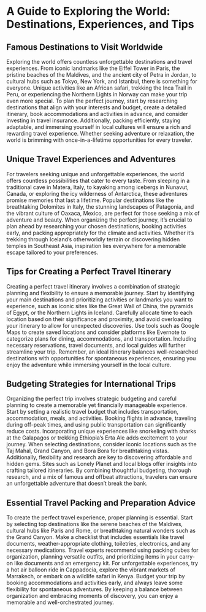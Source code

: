 # A Guide to Exploring the World: Destinations, Experiences, and Tips

## Famous Destinations to Visit Worldwide

Exploring the world offers countless unforgettable destinations and travel experiences. From iconic landmarks like the Eiffel Tower in Paris, the pristine beaches of the Maldives, and the ancient city of Petra in Jordan, to cultural hubs such as Tokyo, New York, and Istanbul, there is something for everyone. Unique activities like an African safari, trekking the Inca Trail in Peru, or experiencing the Northern Lights in Norway can make your trip even more special. To plan the perfect journey, start by researching destinations that align with your interests and budget, create a detailed itinerary, book accommodations and activities in advance, and consider investing in travel insurance. Additionally, packing efficiently, staying adaptable, and immersing yourself in local cultures will ensure a rich and rewarding travel experience. Whether seeking adventure or relaxation, the world is brimming with once-in-a-lifetime opportunities for every traveler.

## Unique Travel Experiences and Adventures

For travelers seeking unique and unforgettable experiences, the world offers countless possibilities that cater to every taste. From sleeping in a traditional cave in Matera, Italy, to kayaking among icebergs in Nunavut, Canada, or exploring the icy wilderness of Antarctica, these adventures promise memories that last a lifetime. Popular destinations like the breathtaking Dolomites in Italy, the stunning landscapes of Patagonia, and the vibrant culture of Oaxaca, Mexico, are perfect for those seeking a mix of adventure and beauty. When organizing the perfect journey, it’s crucial to plan ahead by researching your chosen destinations, booking activities early, and packing appropriately for the climate and activities. Whether it’s trekking through Iceland’s otherworldly terrain or discovering hidden temples in Southeast Asia, inspiration lies everywhere for a memorable escape tailored to your preferences.

## Tips for Creating a Perfect Travel Itinerary

Creating a perfect travel itinerary involves a combination of strategic planning and flexibility to ensure a memorable journey. Start by identifying your main destinations and prioritizing activities or landmarks you want to experience, such as iconic sites like the Great Wall of China, the pyramids of Egypt, or the Northern Lights in Iceland. Carefully allocate time to each location based on their significance and proximity, and avoid overloading your itinerary to allow for unexpected discoveries. Use tools such as Google Maps to create saved locations and consider platforms like Evernote to categorize plans for dining, accommodations, and transportation. Including necessary reservations, travel documents, and local guides will further streamline your trip. Remember, an ideal itinerary balances well-researched destinations with opportunities for spontaneous experiences, ensuring you enjoy the adventure while immersing yourself in the local culture.

## Budgeting Strategies for International Trips

Organizing the perfect trip involves strategic budgeting and careful planning to create a memorable yet financially manageable experience. Start by setting a realistic travel budget that includes transportation, accommodation, meals, and activities. Booking flights in advance, traveling during off-peak times, and using public transportation can significantly reduce costs. Incorporating unique experiences like snorkeling with sharks at the Galapagos or trekking Ethiopia’s Erta Ale adds excitement to your journey. When selecting destinations, consider iconic locations such as the Taj Mahal, Grand Canyon, and Bora Bora for breathtaking vistas. Additionally, flexibility and research are key to discovering affordable and hidden gems. Sites such as Lonely Planet and local blogs offer insights into crafting tailored itineraries. By combining thoughtful budgeting, thorough research, and a mix of famous and offbeat attractions, travelers can ensure an unforgettable adventure that doesn’t break the bank.

## Essential Travel Packing and Preparation Advice

To create the perfect travel experience, proper planning is essential. Start by selecting top destinations like the serene beaches of the Maldives, cultural hubs like Paris and Rome, or breathtaking natural wonders such as the Grand Canyon. Make a checklist that includes essentials like travel documents, weather-appropriate clothing, toiletries, electronics, and any necessary medications. Travel experts recommend using packing cubes for organization, planning versatile outfits, and prioritizing items in your carry-on like documents and an emergency kit. For unforgettable experiences, try a hot air balloon ride in Cappadocia, explore the vibrant markets of Marrakech, or embark on a wildlife safari in Kenya. Budget your trip by booking accommodations and activities early, and always leave some flexibility for spontaneous adventures. By keeping a balance between organization and embracing moments of discovery, you can enjoy a memorable and well-orchestrated journey.